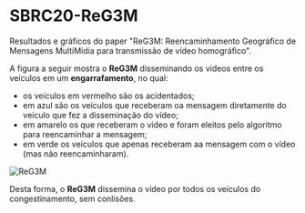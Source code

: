 # SBRC20-ReG3M
Resultados e gráficos do paper "ReG3M: Reencaminhamento Geográfico de Mensagens MultiMídia para transmissão de vídeo homográfico".

A figura a seguir mostra o **ReG3M** disseminando os vídeos entre os veículos em um **engarrafamento**, no qual: 
* os veículos em vermelho são os acidentados;
* em azul são os veículos que receberam oa mensagem diretamente do veículo que fez a disseminação do vídeo;
* em amarelo os que receberam o vídeo e foram eleitos pelo algoritmo para reencaminhar a mensagem;
* em verde os veículos que apenas receberam aa mensagem com o vídeo (mas não reencaminharam).

![ReG3M](https://user-images.githubusercontent.com/43869367/72257904-86994600-35eb-11ea-8877-6d460b0b3f6f.gif)


Desta forma, o **ReG3M** dissemina o vídeo por todos os veículos do congestinamento, sem conlisões.
